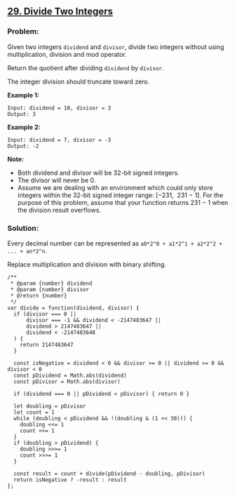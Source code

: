 ## [29. Divide Two Integers](https://leetcode.com/problems/divide-two-integers/description/)

### Problem:

Given two integers `dividend` and `divisor`, divide two integers without using multiplication, division and mod operator.

Return the quotient after dividing `dividend` by `divisor`.

The integer division should truncate toward zero.

**Example 1:**

    Input: dividend = 10, divisor = 3
    Output: 3

**Example 2:**

    Input: dividend = 7, divisor = -3
    Output: -2

**Note:**

- Both dividend and divisor will be 32-bit signed integers.
- The divisor will never be 0.
- Assume we are dealing with an environment which could only store integers within the 32-bit signed integer range: \[−231,  231 − 1\]. For the purpose of this problem, assume that your function returns 231 − 1 when the division result overflows.

### Solution:

Every decimal number can be represented as `a0*2^0 + a1*2^1 + a2*2^2 + ... + an*2^n`.

Replace multiplication and division with binary shifting.

    /**
     * @param {number} dividend
     * @param {number} divisor
     * @return {number}
     */
    var divide = function(dividend, divisor) {
      if (divisor === 0 ||
          divisor === -1 && dividend < -2147483647 ||
          dividend > 2147483647 ||
          dividend < -2147483648
      ) {
        return 2147483647
      }

      const isNegative = dividend < 0 && divisor >= 0 || dividend >= 0 && divisor < 0
      const pDividend = Math.abs(dividend)
      const pDivisor = Math.abs(divisor)

      if (dividend === 0 || pDividend < pDivisor) { return 0 }

      let doubling = pDivisor
      let count = 1
      while (doubling < pDividend && !(doubling & (1 << 30))) {
        doubling <<= 1
        count <<= 1
      }
      if (doubling > pDividend) {
        doubling >>>= 1
        count >>>= 1
      }

      const result = count + divide(pDividend - doubling, pDivisor)
      return isNegative ? -result : result
    };
